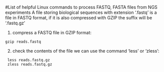 #List of helpful Linux commands to process FASTQ, FASTA files from NGS experiments
A file storing biological sequences with extension ‘.fastq’ is a file in FASTQ format, if it is also compressed with GZIP  the suffix will be ‘.fastq.gz’ 
1.  compress a FASTQ file in GZIP format:

```
gzip reads.fastq
```

2. check the contents of the file we can use the command ‘less’ or ‘zless’:

```
 less reads.fastq.gz
 zless reads.fastq.gz
```

